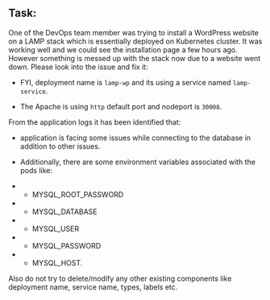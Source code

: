 ## Task:

One of the DevOps team member was trying to install a WordPress website on a LAMP stack which is essentially deployed on Kubernetes cluster. It was working well and we could see the installation page a few hours ago. However something is messed up with the stack now due to a website went down. Please look into the issue and fix it:

* FYI, deployment name is `lamp-wp` and its using a service named `lamp-service`. 

* The Apache is using `http` default port and nodeport is `30008`. 

From the application logs it has been identified that:

* application is facing some issues while connecting to the database in addition to other issues. 

* Additionally, there are some environment variables associated with the pods like:

* * MYSQL_ROOT_PASSWORD

* * MYSQL_DATABASE 

* * MYSQL_USER 

* * MYSQL_PASSWORD 

* * MYSQL_HOST.

Also do not try to delete/modify any other existing components like deployment name, service name, types, labels etc.